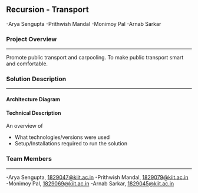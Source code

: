 ## Recursion - Transport
-Arya Sengupta
-Prithwish Mandal
-Monimoy Pal
-Arnab Sarkar

### Project Overview
----------------------------------
Promote public transport and carpooling.
To make public transport smart and comfortable.

### Solution Description
----------------------------------

#### Architecture Diagram



#### Technical Description

An overview of 
* What technologies/versions were used
* Setup/Installations required to run the solution


### Team Members
----------------------------------

-Arya Sengupta, 1829047@kiit.ac.in
-Prithwish Mandal, 1829079@kiit.ac.in
-Monimoy Pal, 1829069@kiit.ac.in
-Arnab Sarkar, 1829045@kiit.ac.in
